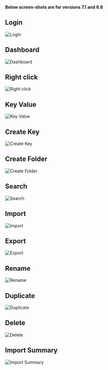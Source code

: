 **Below screen-shots are for versions 7.1 and 6.8** 

Login
--------
![Login](https://image.ibb.co/gSYSnb/login.png "Login")

Dashboard
--------
![Dashboard](https://image.ibb.co/kPf7nb/dashoboard.png "Dashboard")

Right click
--------
![Right click](https://image.ibb.co/n0GoAo/right_click.png "Right click")

Key Value
--------
![Key Value](https://image.ibb.co/b3FyAo/key_value.png "Key Value")

Create Key
--------
![Create Key](https://image.ibb.co/dvSbfw/create_file.png "Create Key")

Create Folder
--------
![Create Folder](https://image.ibb.co/eDNWDG/create_folder.png "Create Folder")

Search 
-------
![Search](https://image.ibb.co/f0kFqo/search.png "Search")

Import 
-------
![Import](https://image.ibb.co/b2wPYG/import.png "Import")

Export
-------
![Export](https://image.ibb.co/jdgAO8/export.png "Export")

Rename
-------
![Rename](https://image.ibb.co/bTAU0w/rename.png "Rename")

Duplicate
-------
![Duplicate](https://image.ibb.co/gGz07b/duplicate.png "Duplicate")

Delete
-------
![Delete](https://image.ibb.co/kYK8Ao/delete.png "Delete")

Import Summary
-------
![Import Summary](https://image.ibb.co/kadqO8/import_summary.png "Summary")